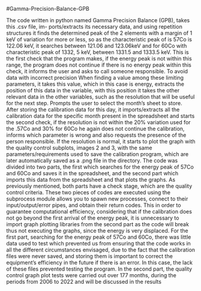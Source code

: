 #Gamma-Precision-Balance-GPB


The code written in python named Gamma Precision Balance (GPB), takes this .csv file, im- ports/extracts its necessary data, and using repetition structures it finds the determined peak of the 2 elements with a margin of 1 keV of variation for more or less, so as the characteristic peak of is 57Co is 122.06 keV, it searches between 121.06 and 123.06keV and for 60Co with characteristic peak of 1332, 5 keV, between 1331.5 and 1333.5 keV. This is the first check that the program makes, if the energy peak is not within this range, the program does not continue if there is no energy peak within this check, it informs the user and asks to call someone responsible. To avoid data with incorrect precision
When finding a value among these limiting parameters, it takes this value, which in this case is energy, extracts the position of this data in the variable, with this position it takes the other relevant data in the other variables, such as the resolution that will be useful for the next step.
Prompts the user to select the month’s sheet to store. After storing the calibration data for this day, it imports/extracts all the calibration data for the specific month present in the spreadsheet and starts the second check, if the resolution is not within the 20% variation used for the .57Co and 30% for 60Co he again does not continue the calibration, informs which parameter is wrong and also requests the presence of the person responsible. If the resolution is normal, it starts to plot the graph with the quality control subplots, images 2 and 3, with the same parameters/requirements used to save the calibration program, which are later automatically saved as a .png file in the directory.
The code was divided into two parts, the first which searches for the energy peak of 57Co and 60Co and saves it in the spreadsheet, and the second part which imports this data from the spreadsheet and that plots the graphs. As previously mentioned, both parts have a check stage, which are the quality control criteria.
These two pieces of codes are executed using the subprocess module allows you to spawn new processes, connect to their input/output/error pipes, and obtain their return codes. This in order to guarantee computational efficiency, considering that if the calibration does not go beyond the first arrival of the energy peak, it is unnecessary to import graph plotting libraries from the second part as the code will break thus not executing the graphs, since the energy is very displaced.
For the first part, searching for the energy peak of 57Co and 60Co, there was little data used to test which prevented us from ensuring that the code works in all the different circumstances envisaged, due to the fact that the calibration files were never saved, and storing them is important to correct the equipment’s efficiency in the future if there is an error. In this case, the lack of these files prevented testing the program.
In the second part, the quality control graph plot tests were carried out over 177 months, during the periods from 2006 to 2022 and will be discussed in the results
